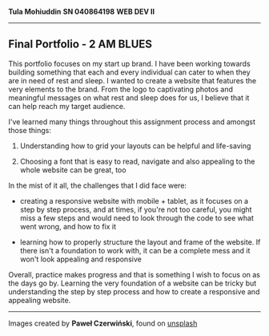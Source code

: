 **Tula Mohiuddin**
**SN 040864198**
**WEB DEV II**

---

## Final Portfolio - 2 AM BLUES

This portfolio focuses on my start up brand. I have been working towards building something that each and every individual can cater to when they are in need of rest and sleep. I wanted to create a website that features the very elements to the brand. From the logo to captivating photos and meaningful messages on what rest and sleep does for us, I believe that it can help reach my target audience. 

I've learned many things throughout this assignment process and amongst those things:

1) Understanding how to grid your layouts can be helpful and life-saving

2) Choosing a font that is easy to read, navigate and also appealing to the whole website can be great, too 

In the mist of it all, the challenges that I did face were: 

- creating a responsive website with mobile + tablet, as it focuses on a step by step process, and at times, if you're not too careful, you might miss a few steps and would need to look through the code to see what went wrong, and how to fix it 

- learning how to properly structure the layout and frame of the website. If there isn't a foundation to work with, it can be a complete mess and it won't look appealing and responsive

Overall, practice makes progress and that is something I wish to focus on as the days go by. Learning the very foundation of a website can be tricky but understanding the step by step process and how to create a responsive and appealing website. 

---

Images created by 
**Paweł Czerwiński**, found on [unsplash](unsplash.com)